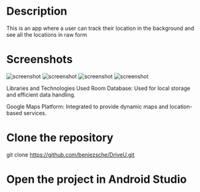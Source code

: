# Description
This is an app where a user can track their location in the background and see all the locations in raw form

# Screenshots
![screenshot](https://github.com/beniezsche/DriveU/blob/master/Screenshots/Screenshot1.jpg?)
![screenshot](https://github.com/beniezsche/DriveU/blob/master/Screenshots/Screenshot2.jpg?)
![screenshot](https://github.com/beniezsche/DriveU/blob/master/Screenshots/Screenshot3.jpg?)
![screenshot](https://github.com/beniezsche/DriveU/blob/master/Screenshots/Screenshot4.jpg?)


Libraries and Technologies Used
Room Database: Used for local storage and efficient data handling.

Google Maps Platform: Integrated to provide dynamic maps and location-based services.


# Clone the repository
git clone https://github.com/beniezsche/DriveU.git

# Open the project in Android Studio